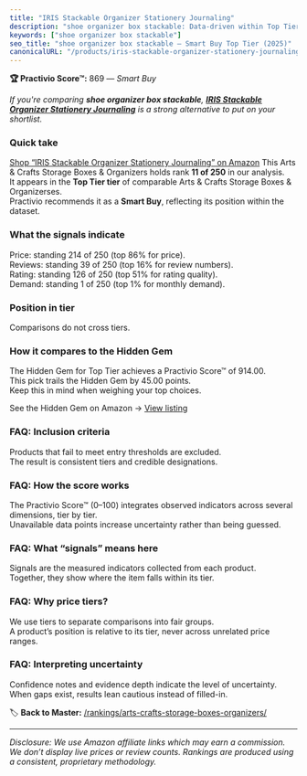 ```yaml
---
title: "IRIS Stackable Organizer Stationery Journaling"
description: "shoe organizer box stackable: Data-driven within Top Tier ranking using the Practivio Score™. Positioned by quality, value, demand, findability, momentum."
keywords: ["shoe organizer box stackable"]
seo_title: "shoe organizer box stackable — Smart Buy Top Tier (2025)"
canonicalURL: "/products/iris-stackable-organizer-stationery-journaling-B09JQ5NHLB/"
---
```


**🏆 Practivio Score™:** 869 — _Smart Buy_


*If you're comparing **shoe organizer box stackable**, **[IRIS Stackable Organizer Stationery Journaling](https://www.amazon.com/dp/B09JQ5NHLB?tag=practivio-20)** is a strong alternative to put on your shortlist.*
### Quick take
[Shop “IRIS Stackable Organizer Stationery Journaling” on Amazon](https://www.amazon.com/dp/B09JQ5NHLB?tag=practivio-20)
This Arts & Crafts Storage Boxes & Organizers holds rank **11 of 250** in our analysis.  
It appears in the **Top Tier tier** of comparable Arts & Crafts Storage Boxes & Organizerses.  
Practivio recommends it as a **Smart Buy**, reflecting its position within the dataset.

### What the signals indicate
Price: standing 214 of 250 (top 86% for price).  
Reviews: standing 39 of 250 (top 16% for review numbers).  
Rating: standing 126 of 250 (top 51% for rating quality).  
Demand: standing 1 of 250 (top 1% for monthly demand).

### Position in tier
Comparisons do not cross tiers.

### How it compares to the Hidden Gem
The Hidden Gem for Top Tier achieves a Practivio Score™ of 914.00.  
This pick trails the Hidden Gem by 45.00 points.  
Keep this in mind when weighing your top choices.  

See the Hidden Gem on Amazon → [View listing](https://www.amazon.com/dp/B08V21RXFY?tag=practivio-20)

### FAQ: Inclusion criteria
Products that fail to meet entry thresholds are excluded.  
The result is consistent tiers and credible designations.

### FAQ: How the score works
The Practivio Score™ (0–100) integrates observed indicators across several dimensions, tier by tier.  
Unavailable data points increase uncertainty rather than being guessed.

### FAQ: What “signals” means here
Signals are the measured indicators collected from each product.  
Together, they show where the item falls within its tier.

### FAQ: Why price tiers?
We use tiers to separate comparisons into fair groups.  
A product’s position is relative to its tier, never across unrelated price ranges.

### FAQ: Interpreting uncertainty
Confidence notes and evidence depth indicate the level of uncertainty.  
When gaps exist, results lean cautious instead of filled-in.


🏷️ **Back to Master:** [/rankings/arts-crafts-storage-boxes-organizers/](/rankings/arts-crafts-storage-boxes-organizers/)

---
_Disclosure: We use Amazon affiliate links which may earn a commission. We don’t display live prices or review counts. Rankings are produced using a consistent, proprietary methodology._
